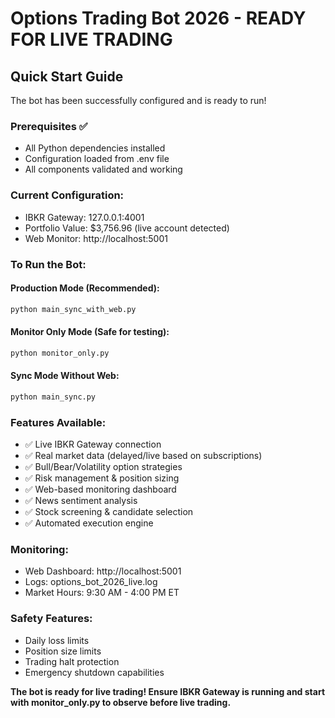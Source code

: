 # Options Trading Bot 2026 - READY FOR LIVE TRADING

## Quick Start Guide

The bot has been successfully configured and is ready to run!

### Prerequisites ✅
- All Python dependencies installed
- Configuration loaded from .env file  
- All components validated and working

### Current Configuration:
- IBKR Gateway: 127.0.0.1:4001
- Portfolio Value: $3,756.96 (live account detected)
- Web Monitor: http://localhost:5001

### To Run the Bot:

#### Production Mode (Recommended):
```bash
python main_sync_with_web.py
```

#### Monitor Only Mode (Safe for testing):
```bash  
python monitor_only.py
```

#### Sync Mode Without Web:
```bash
python main_sync.py  
```

### Features Available:
- ✅ Live IBKR Gateway connection
- ✅ Real market data (delayed/live based on subscriptions)
- ✅ Bull/Bear/Volatility option strategies
- ✅ Risk management & position sizing
- ✅ Web-based monitoring dashboard
- ✅ News sentiment analysis
- ✅ Stock screening & candidate selection
- ✅ Automated execution engine

### Monitoring:
- Web Dashboard: http://localhost:5001
- Logs: options_bot_2026_live.log
- Market Hours: 9:30 AM - 4:00 PM ET

### Safety Features:
- Daily loss limits
- Position size limits  
- Trading halt protection
- Emergency shutdown capabilities

**The bot is ready for live trading! Ensure IBKR Gateway is running and start with monitor_only.py to observe before live trading.** 